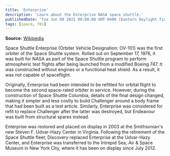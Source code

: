```yaml
---
title: 'Enterprise'
description: 'Learn about the Enterprise NASA space shuttle.'
publishedDate: 'Tue Jun 08 2021 00:00:00 GMT-0400 (Eastern Daylight Time)'
tags: [space, 70s]
---
```


**Source:** [Wikipedia](https://en.wikipedia.org/wiki/Space_Shuttle_Enterprise)

Space Shuttle Enterprise (Orbiter Vehicle Designation: OV-101) was the first orbiter of the Space Shuttle system. Rolled out on September 17, 1976, it was built for NASA as part of the Space Shuttle program to perform atmospheric test flights after being launched from a modified Boeing 747. It was constructed without engines or a functional heat shield. As a result, it was not capable of spaceflight.

Originally, Enterprise had been intended to be refitted for orbital flight to become the second space-rated orbiter in service. However, during the construction of Space Shuttle Columbia, details of the final design changed, making it simpler and less costly to build Challenger around a body frame that had been built as a test article. Similarly, Enterprise was considered for refit to replace Challenger after the latter was destroyed, but Endeavour was built from structural spares instead.

Enterprise was restored and placed on display in 2003 at the Smithsonian's new Steven F. Udvar-Hazy Center in Virginia. Following the retirement of the Space Shuttle fleet, Discovery replaced Enterprise at the Udvar-Hazy Center, and Enterprise was transferred to the Intrepid Sea, Air & Space Museum in New York City, where it has been on display since July 2012.